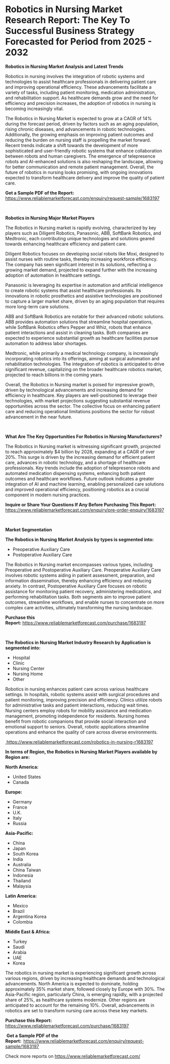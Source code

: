 <p><h1>Robotics in Nursing Market Research Report: The Key To Successful Business Strategy Forecasted for Period from 2025 - 2032</h1></p><p><strong>Robotics in Nursing Market Analysis and Latest Trends</strong></p>
<p><p>Robotics in nursing involves the integration of robotic systems and technologies to assist healthcare professionals in delivering patient care and improving operational efficiency. These advancements facilitate a variety of tasks, including patient monitoring, medication administration, and rehabilitation support. As healthcare demands grow and the need for efficiency and precision increases, the adoption of robotics in nursing is becoming increasingly vital.</p><p>The Robotics in Nursing Market is expected to grow at a CAGR of 14% during the forecast period, driven by factors such as an aging population, rising chronic diseases, and advancements in robotic technologies. Additionally, the growing emphasis on improving patient outcomes and reducing the burden on nursing staff is propelling the market forward. Recent trends indicate a shift towards the development of more sophisticated and user-friendly robotic systems that enhance collaboration between robots and human caregivers. The emergence of telepresence robots and AI-enhanced solutions is also reshaping the landscape, allowing for better communication and remote patient management. Overall, the future of robotics in nursing looks promising, with ongoing innovations expected to transform healthcare delivery and improve the quality of patient care.</p></p>
<p><strong>Get a Sample PDF of the Report:&nbsp;</strong> <a href="https://www.reliablemarketforecast.com/enquiry/request-sample/1683197?utm_campaign=2533&utm_medium=2&utm_source=Github&utm_content=ia&utm_term=26032025&utm_id=robotics-in-nursing">https://www.reliablemarketforecast.com/enquiry/request-sample/1683197</a></p>
<p>&nbsp;</p>
<p><strong>Robotics in Nursing Major Market Players</strong></p>
<p><p>The Robotics in Nursing market is rapidly evolving, characterized by key players such as Diligent Robotics, Panasonic, ABB, SoftBank Robotics, and Medtronic, each contributing unique technologies and solutions geared towards enhancing healthcare efficiency and patient care. </p><p>Diligent Robotics focuses on developing social robots like Moxi, designed to assist nurses with routine tasks, thereby increasing workforce efficiency. The company has seen significant interest in its solutions, reflecting a growing market demand, projected to expand further with the increasing adoption of automation in healthcare settings.</p><p>Panasonic is leveraging its expertise in automation and artificial intelligence to create robotic systems that assist healthcare professionals. Its innovations in robotic prosthetics and assistive technologies are positioned to capture a larger market share, driven by an aging population that requires more long-term care solutions.</p><p>ABB and SoftBank Robotics are notable for their advanced robotic solutions. ABB provides automation solutions that streamline hospital operations, while SoftBank Robotics offers Pepper and Whiz, robots that enhance patient interactions and assist in cleaning tasks. Both companies are expected to experience substantial growth as healthcare facilities pursue automation to address labor shortages.</p><p>Medtronic, while primarily a medical technology company, is increasingly incorporating robotics into its offerings, aiming at surgical automation and rehabilitation technologies. The integration of robotics is anticipated to drive significant revenue, capitalizing on the broader healthcare robotics market, projected to reach billions in the coming years.</p><p>Overall, the Robotics in Nursing market is poised for impressive growth, driven by technological advancements and increasing demand for efficiency in healthcare. Key players are well-positioned to leverage their technologies, with market projections suggesting substantial revenue opportunities across the sector. The collective focus on enhancing patient care and reducing operational limitations positions the sector for robust advancement in the near future.</p></p>
<p>&nbsp;</p>
<p><strong>What Are The Key Opportunities For Robotics in Nursing Manufacturers?</strong></p>
<p><p>The Robotics in Nursing market is witnessing significant growth, projected to reach approximately $4 billion by 2028, expanding at a CAGR of over 20%. This surge is driven by the increasing demand for efficient patient care, advances in robotic technology, and a shortage of healthcare professionals. Key trends include the adoption of telepresence robots and automated medication dispensing systems, enhancing both patient outcomes and healthcare workflows. Future outlook indicates a greater integration of AI and machine learning, enabling personalized care solutions and improved operational efficiency, positioning robotics as a crucial component in modern nursing practices.</p></p>
<p><strong>Inquire or Share Your Questions If Any Before Purchasing This Report:</strong> <a href="https://www.reliablemarketforecast.com/enquiry/pre-order-enquiry/1683197?utm_campaign=2533&utm_medium=2&utm_source=Github&utm_content=ia&utm_term=26032025&utm_id=robotics-in-nursing">https://www.reliablemarketforecast.com/enquiry/pre-order-enquiry/1683197</a></p>
<p>&nbsp;</p>
<p><strong>Market Segmentation</strong></p>
<p><strong>The Robotics in Nursing Market Analysis by types is segmented into:</strong></p>
<p><ul><li>Preoperative Auxiliary Care</li><li>Postoperative Auxiliary Care</li></ul></p>
<p><p>The Robotics in Nursing market encompasses various types, including Preoperative and Postoperative Auxiliary Care. Preoperative Auxiliary Care involves robotic systems aiding in patient assessment, preparation, and information dissemination, thereby enhancing efficiency and reducing anxiety. In contrast, Postoperative Auxiliary Care focuses on robotic assistance for monitoring patient recovery, administering medications, and performing rehabilitation tasks. Both segments aim to improve patient outcomes, streamline workflows, and enable nurses to concentrate on more complex care activities, ultimately transforming the nursing landscape.</p></p>
<p><strong>Purchase this Report:&nbsp;</strong><a href="https://www.reliablemarketforecast.com/purchase/1683197?utm_campaign=2533&utm_medium=2&utm_source=Github&utm_content=ia&utm_term=26032025&utm_id=robotics-in-nursing">https://www.reliablemarketforecast.com/purchase/1683197</a></p>
<p>&nbsp;</p>
<p><strong>The Robotics in Nursing Market Industry Research by Application is segmented into:</strong></p>
<p><ul><li>Hospital</li><li>Clinic</li><li>Nursing Center</li><li>Nursing Home</li><li>Other</li></ul></p>
<p><p>Robotics in nursing enhances patient care across various healthcare settings. In hospitals, robotic systems assist with surgical procedures and patient monitoring, improving precision and efficiency. Clinics utilize robots for administrative tasks and patient interactions, reducing wait times. Nursing centers employ robots for mobility assistance and medication management, promoting independence for residents. Nursing homes benefit from robotic companions that provide social interaction and emotional support to seniors. Overall, robotic applications streamline operations and enhance the quality of care across diverse environments.</p></p>
<p><a href="https://www.reliablemarketforecast.com/robotics-in-nursing-r1683197?utm_campaign=2533&utm_medium=2&utm_source=Github&utm_content=ia&utm_term=26032025&utm_id=robotics-in-nursing">&nbsp;https://www.reliablemarketforecast.com/robotics-in-nursing-r1683197</a></p>
<p><strong>In terms of Region, the Robotics in Nursing Market Players available by Region are:</strong></p>
<p>
    <p> <strong> North America: </strong>
        <ul>
            <li>United States</li>
            <li>Canada</li>
        </ul>
        </p> 
    <p> <strong> Europe: </strong>
        <ul>
            <li>Germany</li>
            <li>France</li>
            <li>U.K.</li>
            <li>Italy</li>
            <li>Russia</li>
        </ul>
        </p> 
    <p> <strong> Asia-Pacific: </strong>
        <ul>
            <li>China</li>
            <li>Japan</li>
            <li>South Korea</li>
            <li>India</li>
            <li>Australia</li>
            <li>China Taiwan</li>
            <li>Indonesia</li>
            <li>Thailand</li>
            <li>Malaysia</li>
        </ul>
        </p> 
    <p> <strong> Latin America: </strong>
        <ul>
            <li>Mexico</li>
            <li>Brazil</li>
            <li>Argentina Korea</li>
            <li>Colombia</li>
        </ul>
        </p> 
    <p> <strong> Middle East & Africa: </strong>
        <ul>
            <li>Turkey</li>
            <li>Saudi</li>
            <li>Arabia</li>
            <li>UAE</li>
            <li>Korea</li>
        </ul>
    </p>
    </p>
<p><p>The robotics in nursing market is experiencing significant growth across various regions, driven by increasing healthcare demands and technological advancements. North America is expected to dominate, holding approximately 35% market share, followed closely by Europe with 30%. The Asia-Pacific region, particularly China, is emerging rapidly, with a projected share of 25%, as healthcare systems modernize. Other regions are anticipated to account for the remaining 10%. Overall, advancements in robotics are set to transform nursing care across these key markets.</p></p>
<p><strong>Purchase this Report: </strong><a href="https://www.reliablemarketforecast.com/purchase/1683197?utm_campaign=2533&utm_medium=2&utm_source=Github&utm_content=ia&utm_term=26032025&utm_id=robotics-in-nursing">https://www.reliablemarketforecast.com/purchase/1683197</a></p>
<p>&nbsp;<strong>Get a Sample PDF of the Report:&nbsp;&nbsp;</strong><a href="https://www.reliablemarketforecast.com/enquiry/request-sample/1683197?utm_campaign=2533&utm_medium=2&utm_source=Github&utm_content=ia&utm_term=26032025&utm_id=robotics-in-nursing">https://www.reliablemarketforecast.com/enquiry/request-sample/1683197</a></p>
<p><strong></strong></p>
<p>Check more reports on <a href="https://www.reliablemarketforecast.com/?utm_campaign=2533&utm_medium=2&utm_source=Github&utm_content=ia&utm_term=26032025&utm_id=robotics-in-nursing">https://www.reliablemarketforecast.com/</a></p>